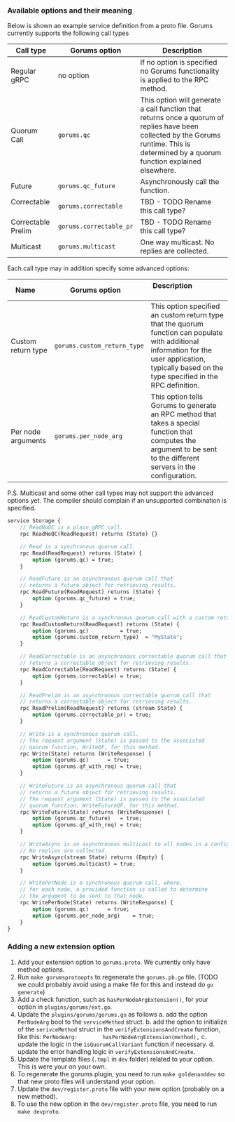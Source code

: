### Available options and their meaning

Below is shown an example service definition from a proto file. Gorums currently supports the following call types 

| Call type     | Gorums option      | Description                                 |
|---------------|--------------------|---------------------------------------------|
| Regular gRPC  | no option          | If no option is specified no Gorums functionality is applied to the RPC method. |
| Quorum Call   | `gorums.qc`        | This option will generate a call function that returns once a quorum of replies have been collected by the Gorums runtime. This is determined by a quorum function explained elsewhere. |
| Future        | `gorums.qc_future` | Asynchronously call the function. |
| Correctable   | `gorums.correctable` | TBD - TODO Rename this call type? |
| Correctable Prelim  | `gorums.correctable_pr` | TBD - TODO Rename this call type? |
| Multicast     | `gorums.multicast` | One way multicast. No replies are collected. |

Each call type may in addition specify some advanced options:

| Name          | Gorums option      | Description                                 |
|---------------|--------------------|---------------------------------------------|
| Custom return type | `gorums.custom_return_type` | This option specified an custom return type that the quorum function can populate with additional information for the user application, typically based on the type specified in the RPC definition. |
| Per node arguments | `gorums.per_node_arg`       | This option tells Gorums to generate an RPC method that takes a special function that computes the argument to be sent to the different servers in the configuration. |

P.S. Multicast and some other call types may not support the advanced options yet. The compiler should complain if an unsupported combination is specified.


```proto
service Storage {
	// ReadNoQC is a plain gRPC call.
	rpc ReadNoQC(ReadRequest) returns (State) {}

	// Read is a synchronous quorum call.
	rpc Read(ReadRequest) returns (State) {
		option (gorums.qc) = true;
	}

	// ReadFuture is an asynchronous quorum call that 
	// returns a future object for retrieving results.
	rpc ReadFuture(ReadRequest) returns (State) {
		option (gorums.qc_future) = true;
	}

	// ReadCustomReturn is a synchronous quorum call with a custom return type
	rpc ReadCustomReturn(ReadRequest) returns (State) {
		option (gorums.qc) 			= true;
		option (gorums.custom_return_type) 	= "MyState";
	}

	// ReadCorrectable is an asynchronous correctable quorum call that 
	// returns a correctable object for retrieving results.
	rpc ReadCorrectable(ReadRequest) returns (State) {
		option (gorums.correctable) = true;
	}

	// ReadPrelim is an asynchronous correctable quorum call that 
	// returns a correctable object for retrieving results.
	rpc ReadPrelim(ReadRequest) returns (stream State) {
		option (gorums.correctable_pr) = true;
	}

	// Write is a synchronous quorum call.
	// The request argument (State) is passed to the associated
	// quorum function, WriteQF, for this method.
	rpc Write(State) returns (WriteResponse) {
		option (gorums.qc)		= true;
		option (gorums.qf_with_req)	= true;
	}

	// WriteFuture is an asynchronous quorum call that 
	// returns a future object for retrieving results.
	// The request argument (State) is passed to the associated
	// quorum function, WriteFutureQF, for this method.
	rpc WriteFuture(State) returns (WriteResponse) {
		option (gorums.qc_future)	= true;
		option (gorums.qf_with_req)	= true;
	}

	// WriteAsync is an asynchronous multicast to all nodes in a configuration.
	// No replies are collected.
	rpc WriteAsync(stream State) returns (Empty) {
		option (gorums.multicast) = true;
	}

	// WritePerNode is a synchronous quorum call, where,
	// for each node, a provided function is called to determine
	// the argument to be sent to that node.
	rpc WritePerNode(State) returns (WriteResponse) {
		option (gorums.qc)		= true;
		option (gorums.per_node_arg) 	= true;
	}
}
```

### Adding a new extension option

1. Add your extension option to `gorums.proto`. We currently only have method options.
2. Run `make gorumsprotoopts` to regenerate the `gorums.pb.go` file. (TODO we could probably avoid using a make file for this and instead do `go generate`)
3. Add a check function, such as `hasPerNodeArgExtension()`, for your option in `plugins/gorums/ext.go`.
4. Update the `plugins/gorums/gorums.go` as follows 
   a. add the option `PerNodeArg` bool to the `serviceMethod` struct.
   b. add the option to initialize of the `serivceMethod` struct in the `verifyExtensionsAndCreate` function, like this: `PerNodeArg:        hasPerNodeArgExtension(method),`
   c. update the logic in the `isQuorumCallVariant` function if necessary.
   d. update the error handling logic in `verifyExtensionsAndCreate`.
5. Update the template files (`.tmpl` in `dev` folder) related to your option. This is were your on your own.
6. To regenerate the gorums plugin, you need to run `make goldenanddev` so that new proto files will understand your option.
7. Update the `dev/register.proto` file with your new option (probably on a new method).
8. To use the new option in the `dev/register.proto` file, you need to run `make devproto`.
